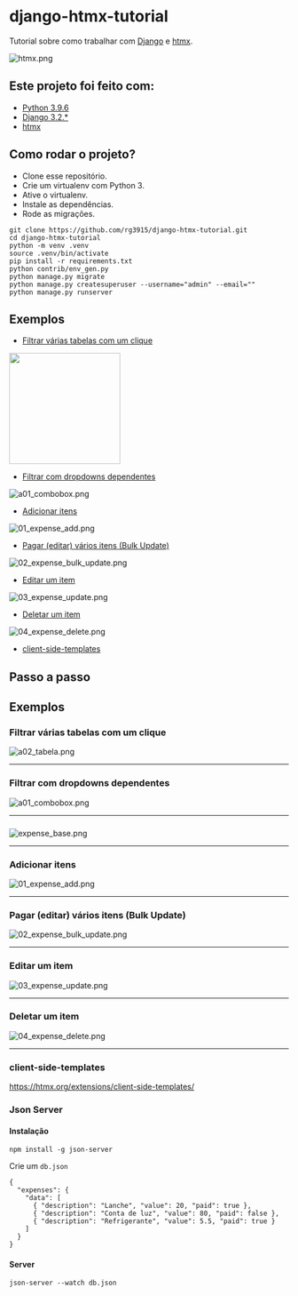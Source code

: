 # django-htmx-tutorial

Tutorial sobre como trabalhar com [Django](https://www.djangoproject.com/) e [htmx](https://htmx.org/).

![htmx.png](img/htmx.png)

## Este projeto foi feito com:

* [Python 3.9.6](https://www.python.org/)
* [Django 3.2.*](https://www.djangoproject.com/)
* [htmx](https://htmx.org/)

## Como rodar o projeto?

* Clone esse repositório.
* Crie um virtualenv com Python 3.
* Ative o virtualenv.
* Instale as dependências.
* Rode as migrações.

```
git clone https://github.com/rg3915/django-htmx-tutorial.git
cd django-htmx-tutorial
python -m venv .venv
source .venv/bin/activate
pip install -r requirements.txt
python contrib/env_gen.py
python manage.py migrate
python manage.py createsuperuser --username="admin" --email=""
python manage.py runserver
```

## Exemplos

* [Filtrar várias tabelas com um clique](#filtrar-v%C3%A1rias-tabelas-com-um-clique)

<img src="img/a02_tabela.png" alt="" width="200px">


* [Filtrar com dropdowns dependentes](#filtrar-com-dropdowns-dependentes)

![a01_combobox.png](img/a01_combobox.png)


* [Adicionar itens](#adicionar-itens)

![01_expense_add.png](img/01_expense_add.png)


* [Pagar (editar) vários itens (Bulk Update)](#pagar-editar-vários-itens-bulk-update)

![02_expense_bulk_update.png](img/02_expense_bulk_update.png)


* [Editar um item](#editar-um-item)

![03_expense_update.png](img/03_expense_update.png)


* [Deletar um item](#deletar-um-item)

![04_expense_delete.png](img/04_expense_delete.png)


* [client-side-templates](#client-side-templates)




## Passo a passo

## Exemplos

### Filtrar várias tabelas com um clique

![a02_tabela.png](img/a02_tabela.png)

---

### Filtrar com dropdowns dependentes

![a01_combobox.png](img/a01_combobox.png)

---

### 

![expense_base.png](img/expense_base.png)

---

### Adicionar itens

![01_expense_add.png](img/01_expense_add.png)

---

### Pagar (editar) vários itens (Bulk Update)

![02_expense_bulk_update.png](img/02_expense_bulk_update.png)

---

### Editar um item

![03_expense_update.png](img/03_expense_update.png)

---

### Deletar um item

![04_expense_delete.png](img/04_expense_delete.png)

---

### client-side-templates

https://htmx.org/extensions/client-side-templates/


### Json Server

#### Instalação

```
npm install -g json-server
```

Crie um `db.json`

```
{
  "expenses": {
    "data": [
      { "description": "Lanche", "value": 20, "paid": true },
      { "description": "Conta de luz", "value": 80, "paid": false },
      { "description": "Refrigerante", "value": 5.5, "paid": true }
    ]
  }
}
```

#### Server

```
json-server --watch db.json
```

